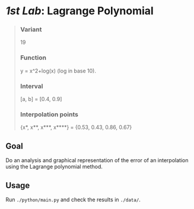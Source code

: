 # _1st Lab_: Lagrange Polynomial

> ### Variant
>
> 19
>
> ### Function
>
> y = x^2+log(x) (log in base 10).
>
> ### Interval
>
> [a, b] = [0.4, 0.9]
>
> ### Interpolation points
>
> {x\*, x**, x\***, x\*\*\*\*} = {0.53, 0.43, 0.86, 0.67}

## Goal

Do an analysis and graphical representation of the error of an interpolation using the Lagrange polynomial method.

## Usage

Run `./python/main.py` and check the results in `./data/`.
